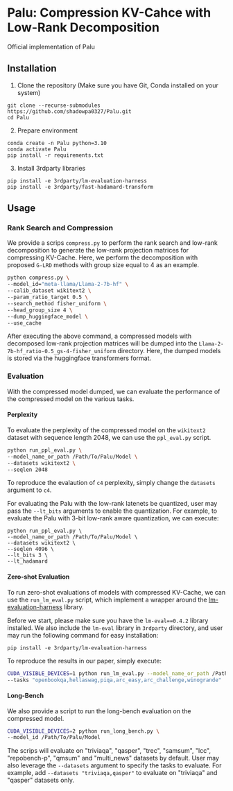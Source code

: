 # Palu: Compression KV-Cahce with Low-Rank Decomposition
Official implementation of Palu
## Installation
1. Clone the repository (Make sure you have Git, Conda installed on your system)
```
git clone --recurse-submodules https://github.com/shadowpa0327/Palu.git
cd Palu
```

2. Prepare environment
```
conda create -n Palu python=3.10
conda activate Palu
pip install -r requirements.txt
```

3. Install 3rdparty libraries
```
pip install -e 3rdparty/lm-evaluation-harness
pip install -e 3rdparty/fast-hadamard-transform
```

## Usage
### Rank Search and Compression
We provide a scrips `compress.py` to perform the rank search and low-rank decomposition to generate the low-rank projection matrices for compressing KV-Cache. Here, we perform the decomposition with proposed `G-LRD` methods with group size equal to 4 as an example. 
```bash
python compress.py \
--model_id="meta-llama/Llama-2-7b-hf" \
--calib_dataset wikitext2 \
--param_ratio_target 0.5 \
--search_method fisher_uniform \
--head_group_size 4 \
--dump_huggingface_model \
--use_cache 
```

After executing the above command, a compressed models with decomposed low-rank projection matrices will be dumped into the `Llama-2-7b-hf_ratio-0.5_gs-4-fisher_uniform` directory. Here, the dumped models is stored via the huggingface transformers format. 

### Evaluation
With the compressed model dumped, we can evaluate the performance of the compressed model on the various tasks. 

#### Perplexity
To evaluate the perplexity of the compressed model on the `wikitext2` dataset with sequence length 2048, we can use the `ppl_eval.py` script.
```bash
python run_ppl_eval.py \
--model_name_or_path /Path/To/Palu/Model \
--datasets wikitext2 \
--seqlen 2048
```
To reproduce the evalaution of `c4` perplexity, simply change the `datasets` argument to `c4`. 

For evaluating the Palu with the low-rank latenets be quantized, user may pass the `--lt_bits` arguments to enable the quantization. For example, to evaluate the Palu with 3-bit low-rank aware quantization, we can execute:
```
python run_ppl_eval.py \
--model_name_or_path /Path/To/Palu/Model \
--datasets wikitext2 \
--seqlen 4096 \
--lt_bits 3 \
--lt_hadamard 
```

#### Zero-shot Evaluation
To run zero-shot evaluations of models with compressed KV-Cache, we can use the `run_lm_eval.py` script, which implement a wrapper around the [lm-evaluation-harness](https://github.com/EleutherAI/lm-evaluation-harness/tree/big-refactor) library. 

Before we start, please make sure you have the `lm-eval==0.4.2` library installed. We also include the `lm-eval` library in `3rdparty` directory, and user may run the following command for easy installation:
```
pip install -e 3rdparty/lm-evaluation-harness
```

To reproduce the results in our paper, simply execute:
```bash 
CUDA_VISIBLE_DEVICES=1 python run_lm_eval.py --model_name_or_path /Path/To/Palu/Model \
--tasks "openbookqa,hellaswag,piqa,arc_easy,arc_challenge,winogrande"
```

#### Long-Bench

We also provide a script to run the long-bench evaluation on the compressed model. 
```bash
CUDA_VISIBLE_DEVICES=2 python run_long_bench.py \
--model_id /Path/To/Palu/Model
```
The scrips will evaluate on "triviaqa", "qasper", "trec", "samsum", "lcc", "repobench-p", "qmsum" and "multi_news" datasets by default.
User may also leverage the `--datasets` argument to specify the tasks to evaluate. For example, add `--datasets "triviaqa,qasper"` to evaluate on "triviaqa" and "qasper" datasets only.
